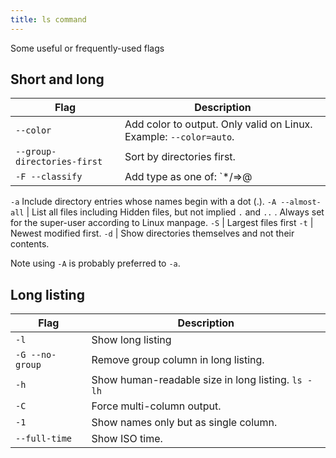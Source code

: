 ```yaml
---
title: ls command
---
```


Some useful or frequently-used flags


## Short and long

Flag | Description
---  | ---
`--color` | Add color to output. Only valid on Linux. Example: `--color=auto`.
`--group-directories-first` | Sort by directories first.
`-F --classify` | Add type as one of: `*/=>@|`
`-a`  Include directory entries whose names begin with a dot (.).
`-A --almost-all` | List all files including Hidden files, but not implied `.` and `..` . Always set for the super-user according to Linux manpage.
`-S` | Largest files first
`-t` | Newest modified first.
`-d` | Show directories themselves and not their contents.

Note using `-A` is probably preferred to `-a`.

## Long listing

Flag | Description
---  | ---
`-l` | Show long listing
`-G --no-group` | Remove group column in long listing.
`-h` | Show human-readable size in long listing. `ls -lh`
`-C` | Force multi-column output.
`-1` | Show names only but as single column.
`--full-time` | Show ISO time.

